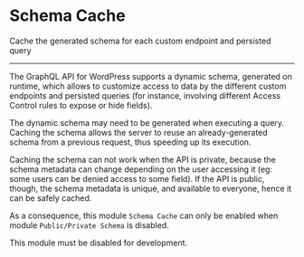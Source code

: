 # Schema Cache

Cache the generated schema for each custom endpoint and persisted query

---

The GraphQL API for WordPress supports a dynamic schema, generated on runtime, which allows to customize access to data by the different custom endpoints and persisted queries (for instance, involving different Access Control rules to expose or hide fields).

The dynamic schema may need to be generated when executing a query. Caching the schema allows the server to reuse an already-generated schema from a previous request, thus speeding up its execution.

Caching the schema can not work when the API is private, because the schema metadata can change depending on the user accessing it (eg: some users can be denied access to some field). If the API is public, though, the schema metadata is unique, and available to everyone, hence it can be safely cached.

As a consequence, this module `Schema Cache` can only be enabled when module `Public/Private Schema` is disabled.

This module must be disabled for development.
